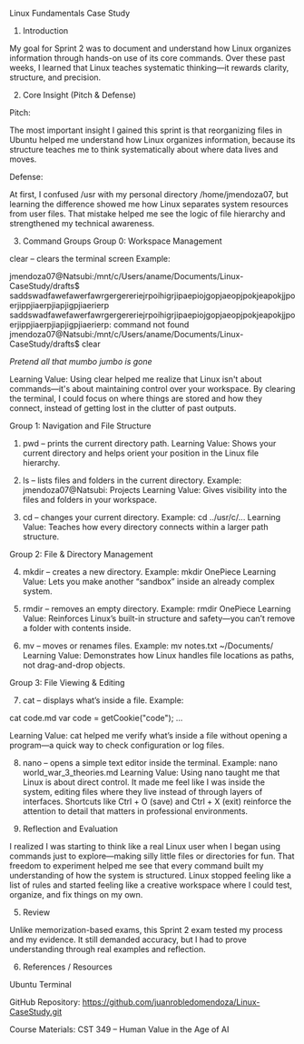 Linux Fundamentals Case Study
1. Introduction

My goal for Sprint 2 was to document and understand how Linux organizes information through hands-on use of its core commands. Over these past weeks, I learned that Linux teaches systematic thinking—it rewards clarity, structure, and precision.

2. Core Insight (Pitch & Defense)

Pitch:

The most important insight I gained this sprint is that reorganizing files in Ubuntu helped me understand how Linux organizes information, because its structure teaches me to think systematically about where data lives and moves.

Defense:

At first, I confused /usr with my personal directory /home/jmendoza07, but learning the difference showed me how Linux separates system resources from user files. That mistake helped me see the logic of file hierarchy and strengthened my technical awareness.

3. Command Groups
Group 0: Workspace Management

clear – clears the terminal screen
Example:

jmendoza07@Natsubi:/mnt/c/Users/aname/Documents/Linux-CaseStudy/drafts$ saddswadfawefawerfawrgergereriejrpoihigrjipaepiojgopjaeopjpokjeapokjjpoerjippjiaerpjiapjigpjiaerierp
saddswadfawefawerfawrgergereriejrpoihigrjipaepiojgopjaeopjpokjeapokjjpoerjippjiaerpjiapjigpjiaerierp: command not found
jmendoza07@Natsubi:/mnt/c/Users/aname/Documents/Linux-CaseStudy/drafts$ clear


*Pretend all that mumbo jumbo is gone*

Learning Value: Using clear helped me realize that Linux isn't about commands—it's about maintaining control over your workspace. By clearing the terminal, I could focus on where things are stored and how they connect, instead of getting lost in the clutter of past outputs.

Group 1: Navigation and File Structure

1. pwd – prints the current directory path.
Learning Value: Shows your current directory and helps orient your position in the Linux file hierarchy.

2. ls – lists files and folders in the current directory.
Example: jmendoza07@Natsubi: Projects
Learning Value: Gives visibility into the files and folders in your workspace.

3. cd – changes your current directory.
Example: cd ../usr/c/...
Learning Value: Teaches how every directory connects within a larger path structure.

Group 2: File & Directory Management

4. mkdir – creates a new directory.
Example: mkdir OnePiece
Learning Value: Lets you make another “sandbox” inside an already complex system.

5. rmdir – removes an empty directory.
Example: rmdir OnePiece
Learning Value: Reinforces Linux’s built-in structure and safety—you can’t remove a folder with contents inside.

6. mv – moves or renames files.
Example: mv notes.txt ~/Documents/
Learning Value: Demonstrates how Linux handles file locations as paths, not drag-and-drop objects.

Group 3: File Viewing & Editing

7. cat – displays what’s inside a file.
Example:

cat code.md
var code = getCookie("code");
...


Learning Value: cat helped me verify what’s inside a file without opening a program—a quick way to check configuration or log files.

8. nano – opens a simple text editor inside the terminal.
Example: nano world_war_3_theories.md
Learning Value: Using nano taught me that Linux is about direct control. It made me feel like I was inside the system, editing files where they live instead of through layers of interfaces. Shortcuts like Ctrl + O (save) and Ctrl + X (exit) reinforce the attention to detail that matters in professional environments.

4. Reflection and Evaluation

I realized I was starting to think like a real Linux user when I began using commands just to explore—making silly little files or directories for fun. That freedom to experiment helped me see that every command built my understanding of how the system is structured. Linux stopped feeling like a list of rules and started feeling like a creative workspace where I could test, organize, and fix things on my own.

5. Review

Unlike memorization-based exams, this Sprint 2 exam tested my process and my evidence. It still demanded accuracy, but I had to prove understanding through real examples and reflection.

6. References / Resources

Ubuntu Terminal

GitHub Repository: https://github.com/juanrobledomendoza/Linux-CaseStudy.git 

Course Materials: CST 349 – Human Value in the Age of AI
